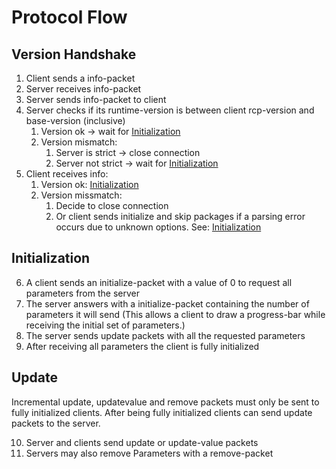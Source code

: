 # Protocol Flow

## Version Handshake

1. Client sends a info-packet
1. Server receives info-packet
1. Server sends info-packet to client
1. Server checks if its runtime-version is between client rcp-version and base-version (inclusive)
	1. Version ok -> wait for [Initialization](#Initialization)
	1. Version mismatch:
		1. Server is strict -> close connection
		1. Server not strict -> wait for [Initialization](#Initialization)
1. Client receives info:
	1. Version ok: [Initialization](#Initialization)
	1. Version missmatch:
		1. Decide to close connection
		1. Or client sends initialize and skip packages if a parsing error occurs due to unknown options. See: [Initialization](#Initialization)

## Initialization
  
6. A client sends an initialize-packet with a value of 0 to request all parameters from the server
6. The server answers with a initialize-packet containing the number of parameters it will send (This allows a client to draw a progress-bar while receiving the initial set of parameters.)
6. The server sends update packets with all the requested parameters
6. After receiving all parameters the client is fully initialized

## Update

Incremental update, updatevalue and remove packets must only be sent to fully initialized clients. After being fully initialized clients can send update packets to the server.

10. Server and clients send update or update-value packets
10. Servers may also remove Parameters with a remove-packet
